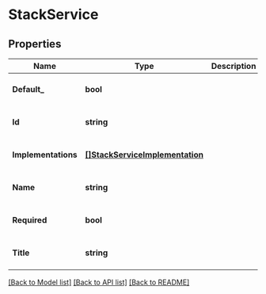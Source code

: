 # StackService

## Properties
Name | Type | Description | Notes
------------ | ------------- | ------------- | -------------
**Default_** | **bool** |  | [optional] [default to null]
**Id** | **string** |  | [optional] [default to null]
**Implementations** | [**[]StackServiceImplementation**](StackServiceImplementation.md) |  | [optional] [default to null]
**Name** | **string** |  | [optional] [default to null]
**Required** | **bool** |  | [optional] [default to null]
**Title** | **string** |  | [optional] [default to null]

[[Back to Model list]](../README.md#documentation-for-models) [[Back to API list]](../README.md#documentation-for-api-endpoints) [[Back to README]](../README.md)


